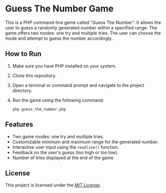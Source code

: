 # Guess The Number Game

This is a PHP command-line game called "Guess The Number". It allows the user to guess a randomly generated number within a specified range. The game offers two modes: one try and multiple tries. The user can choose the mode and attempt to guess the number accordingly.

## How to Run

1. Make sure you have PHP installed on your system.
2. Clone this repository.
3. Open a terminal or command prompt and navigate to the project directory.
4. Run the game using the following command:

   ```shell
   php guess_the_number.php

## Features

- Two game modes: one try and multiple tries.
- Customizable minimum and maximum range for the generated number.
- Interactive user input using the `readline()` function.
- Feedback on the user's guess (too high or too low).
- Number of tries displayed at the end of the game.

## License

This project is licensed under the [MIT License](LICENSE).